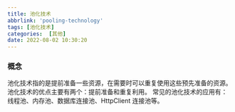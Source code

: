 ```yaml
---
title: 池化技术
abbrlink: 'pooling-technology'
tags: [池化技术]
categories:  [其他]
date: 2022-08-02 10:30:20
---
```


### 概念
池化技术指的是提前准备一些资源，在需要时可以重复使用这些预先准备的资源。池化技术的优点主要有两个：提前准备和重复利用。
常见的池化技术的应用有：线程池、内存池、数据库连接池、HttpClient 连接池等。
